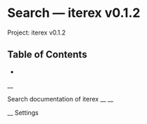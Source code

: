 # Search — iterex v0.1.2

Project: iterex v0.1.2

## Table of Contents

- 

__

Search documentation of iterex __ __

__ Settings

# 

